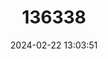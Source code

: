 ---
title: "136338"
category: "Delomys collinus"
draft: false
date: 2024-02-22 13:03:51
languages:
  English: ["Montane Delomys"]
---